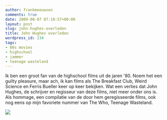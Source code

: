 ```yaml
---
author: frankmeeuwsen
comments: true
date: 2009-08-07 07:10:57+00:00
layout: post
slug: john-hughes-overleden
title: John Hughes overleden
wordpress_id: 234
tags:
- 80s movies
- highschool
- jammer
- teenage wasteland
---
```


Ik ben een groot fan van de highschool films uit de jaren '80. Noem het een guilty pleasure, maar ach, ik kan films als The Breakfast Club, Weird Science en Ferris Bueller keer op keer bekijken. Wat een verlies dat John Hughes, de schrijver en regisseur van deze films, niet meer onder ons is. Als hommage, een compilatie van de door hem geregisseerde films, ook nog eens op mijn favoriete nummer van The Who, Teenage Wasteland.

[![](http://i.ytimg.com/vi/ZOkNIUw0c2s/0.jpg)](http://www.youtube.com/watch?v=ZOkNIUw0c2s)
